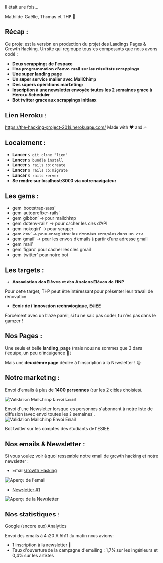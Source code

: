 Il était une fois...

Mathilde, Gaëlle, Thomas et THP 

## Récap :

Ce projet est la version en production du projet des Landings Pages & Growth Hacking. Un site qui regroupe tous les composants que nous avons codé :

* **Deux scrappings de l'espace**
* **Une programmation d'envoi mail sur les résultats scrappings**
* **Une super landing page**
* **Un super service mailer avec MailChimp**
* **Des supers opérations marketing:**
* **Inscription à une newsletter envoyée toutes les 2 semaines grace à Heroku Scheduler**
* **Bot twitter grace aux scrappings initiaux**

## Lien Heroku :

https://the-hacking-project-2018.herokuapp.com/
Made with ❤️ and 💦

## Localement :

* **Lancer** `$ git clone "lien"`
* **Lancer** `$ bundle install`
* **Lancer** `$ rails db:create`
* **Lancer** `$ rails db:migrate`
* **Lancer** `$ rails server`
* **Se rendre sur localhost:3000 via votre navigateur**

## Les gems :

* gem 'bootstrap-sass'
* gem 'autoprefixer-rails'
* gem ‘gibbon’ → pour mailchimp
* gem ‘dotenv-rails’ → pour cacher les clés d’API
* gem ‘nokogiri’ → pour scraper
* gem ‘csv’ → pour enregistrer les données scrapées dans un .csv
* gem ‘gmail’ → pour les envois d’emails à partir d’une adresse gmail
* gem ‘mail’
* gem ‘figaro’ pour cacher les cles gmail
* gem 'twitter' pour notre bot

## Les targets :

* **Association des Elèves et des Anciens Elèves de l'INP**

Pour cette target, THP peut être intéressant pour présenter leur travail de rénovation

* **Ecole de l’innovation technologique, ESIEE**

Forcément avec un blaze pareil, si tu ne sais pas coder, tu n’es pas dans le gamzer !

## Nos Pages :

Une seule et belle **landing_page** (mais nous ne sommes que 3 dans l'équipe, un peu d'indulgence 🤗 )

Mais une **deuxièmre page** dédiée à l'inscription à la Newsletter ! 😲


## Notre marketing :

Envoi d'emails à plus de **1400 personnes** (sur les 2 cibles choisies).

![Validation Mailchimp Envoi Email](https://zupimages.net/up/18/33/kvpv.png)

Envoi d'une Newsletter lorsque les personnes s'abonnent à notre liste de diffusion (avec envoi toutes les 2 semaines).
![Validation Mailchimp Envoi Email](https://zupimages.net/up/18/33/1as6.png)

Bot twitter sur les comptes des étudiants de l'ESIEE.

## Nos emails & Newsletter :

Si vous voulez voir à quoi ressemble notre email de growth hacking et notre newsletter :
* Email [Growth Hacking](https://mailchi.mp/2e91ea6097eb/devenez-un-crack-en-hacking-9255)

![Aperçu de l'email](https://zupimages.net/up/18/33/z13g.png)
* [Newsletter #1](https://mailchi.mp/6322cf51799b/thp-cest-lavenir-en-marche)

![Aperçu de la Newsletter](https://zupimages.net/up/18/33/gmd0.png)

## Nos statistiques :

Google (encore eux) Analytics

Envoi des emails à 4h20
A 5h11 du matin nous avions:
* 1 inscription à la newsletter 🤩
* Taux d'ouverture de la campagne d'emailing : 1,7% sur les ingénieurs et 0,4% sur les artistes

